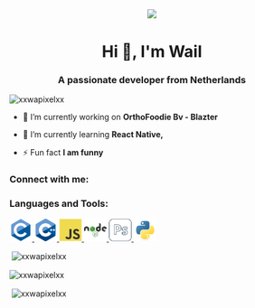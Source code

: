 <div id="header" align="center">
  <img src="https://media2.giphy.com/media/du3J3cXyzhj75IOgvA/giphy.gif" width="100"/>
</div>
<h1 align="center">Hi 👋, I'm Wail</h1>
<h3 align="center">A passionate developer from Netherlands</h3>

<p align="left"> <img src="https://komarev.com/ghpvc/?username=xxwapixelxx&label=Profile%20views&color=0e75b6&style=flat" alt="xxwapixelxx" /> </p>

- 🔭 I’m currently working on **OrthoFoodie Bv - Blazter**

- 🌱 I’m currently learning **React Native,**

- ⚡ Fun fact **I am funny**

<h3 align="left">Connect with me:</h3>
<p align="left">
</p>

<h3 align="left">Languages and Tools:</h3>
<p align="left"> <a href="https://www.cprogramming.com/" target="_blank" rel="noreferrer"> <img src="https://raw.githubusercontent.com/devicons/devicon/master/icons/c/c-original.svg" alt="c" width="40" height="40"/> </a> <a href="https://www.w3schools.com/cpp/" target="_blank" rel="noreferrer"> <img src="https://raw.githubusercontent.com/devicons/devicon/master/icons/cplusplus/cplusplus-original.svg" alt="cplusplus" width="40" height="40"/> </a> <a href="https://developer.mozilla.org/en-US/docs/Web/JavaScript" target="_blank" rel="noreferrer"> <img src="https://raw.githubusercontent.com/devicons/devicon/master/icons/javascript/javascript-original.svg" alt="javascript" width="40" height="40"/> </a> <a href="https://nodejs.org" target="_blank" rel="noreferrer"> <img src="https://raw.githubusercontent.com/devicons/devicon/master/icons/nodejs/nodejs-original-wordmark.svg" alt="nodejs" width="40" height="40"/> </a> <a href="https://www.photoshop.com/en" target="_blank" rel="noreferrer"> <img src="https://raw.githubusercontent.com/devicons/devicon/master/icons/photoshop/photoshop-line.svg" alt="photoshop" width="40" height="40"/> </a> <a href="https://www.python.org" target="_blank" rel="noreferrer"> <img src="https://raw.githubusercontent.com/devicons/devicon/master/icons/python/python-original.svg" alt="python" width="40" height="40"/> </a> </p>

<p>&nbsp;<img align="center" src="https://github-readme-stats.vercel.app/api?username=xxwapixelxx&show_icons=true&locale=en" alt="xxwapixelxx" /></p>

<p><img align="center" src="https://github-readme-streak-stats.herokuapp.com/?user=xxwapixelxx&" alt="xxwapixelxx" /></p>


<p>&nbsp;<img align="center" src="https://github-readme-stats.vercel.app/api?username=xxwapixelxx&show_icons=true&locale=en" alt="xxwapixelxx" /></p>
